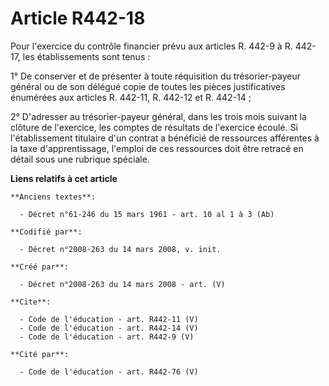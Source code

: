 # Article R442-18

Pour l'exercice du contrôle financier prévu aux articles R. 442-9 à R. 442-17, les établissements sont tenus : 

1° De conserver et de présenter à toute réquisition du trésorier-payeur général ou de son délégué copie de toutes les pièces
justificatives énumérées aux articles R. 442-11, R. 442-12 et R. 442-14 ; 

2° D'adresser au trésorier-payeur général, dans les trois mois suivant la clôture de l'exercice, les comptes de résultats de
l'exercice écoulé. Si l'établissement titulaire d'un contrat a bénéficié de ressources afférentes à la taxe d'apprentissage,
l'emploi de ces ressources doit être retracé en détail sous une rubrique spéciale.

**Liens relatifs à cet article**

	**Anciens textes**:

	  - Décret n°61-246 du 15 mars 1961 - art. 10 al 1 à 3 (Ab)

	**Codifié par**:

	  - Décret n°2008-263 du 14 mars 2008, v. init.

	**Créé par**:

	  - Décret n°2008-263 du 14 mars 2008 - art. (V)

	**Cite**:

	  - Code de l'éducation - art. R442-11 (V)
	  - Code de l'éducation - art. R442-14 (V)
	  - Code de l'éducation - art. R442-9 (V)

	**Cité par**:

	  - Code de l'éducation - art. R442-76 (V)
